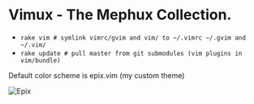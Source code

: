 # Vimux - The Mephux Collection.

* `rake vim # symlink vimrc/gvim and vim/ to ~/.vimrc ~/.gvim and ~/.vim/`
* `rake update # pull master from git submodules (vim plugins in vim/bundle)`

Default color scheme is epix.vim (my custom theme)

![Epix](https://github.com/mephux/vimux/raw/master/vimux.png)
